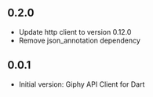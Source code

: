 ## 0.2.0

- Update http client to version 0.12.0
- Remove json_annotation dependency

## 0.0.1

- Initial version: Giphy API Client for Dart
